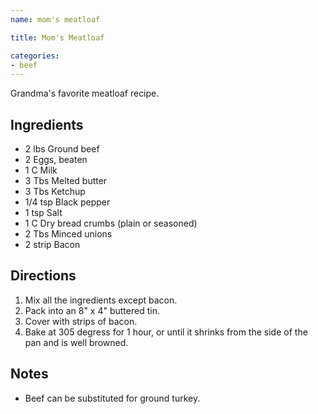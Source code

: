 ```yaml
---
name: mom's meatloaf

title: Mom's Meatloaf

categories:
- beef
---
```


Grandma's favorite meatloaf recipe.

## Ingredients
- 2 lbs   Ground beef
- 2       Eggs, beaten
- 1 C     Milk
- 3 Tbs   Melted butter
- 3 Tbs   Ketchup
- 1/4 tsp Black pepper
- 1 tsp   Salt
- 1 C     Dry bread crumbs (plain or seasoned)
- 2 Tbs   Minced unions
- 2 strip Bacon

## Directions
1. Mix all the ingredients except bacon.
1. Pack into an 8" x 4" buttered tin.
1. Cover with strips of bacon.
1. Bake at 305 degress for 1 hour, or until it shrinks from the side of the pan and is well browned.

## Notes
- Beef can be substituted for ground turkey.
